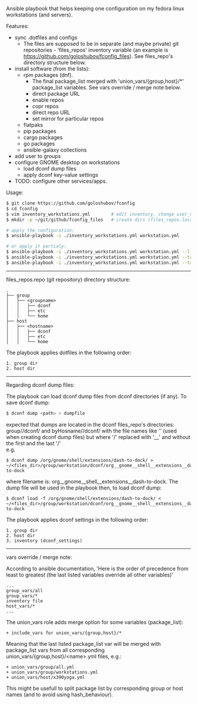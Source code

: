 Ansible playbook that helps keeping one configuration on my fedora linux workstations (and servers).

Features:
- sync .dotfiles and configs
  - The files are supposed to be in separate (and maybe private) git repositories - 'files_repos' inventory variable (an example is https://github.com/goloshubov/fconfig_files). See files_repo's directory structure below.
- install software (from the lists):
  - rpm packages (dnf). 
    - The final package_list merged with 'union_vars/{group,host}/*' package_list variables. See vars override / merge note below.
    - direct package URL
    - enable repos
    - copr repos
    - direct repo URL
    - set mirror for particular repos
  - flatpaks
  - pip packages
  - cargo packages
  - go packages
  - ansible-galaxy collections
- add user to groups
- configure GNOME desktop on workstations 
  - load dconf dump files
  - apply dconf key-value settings
- TODO: configure other services/apps.

Usage:
```bash
$ git clone https://github.com/goloshubov/fconfig
$ cd fconfig
$ vim inventory_workstations.yml        # edit inventory, change user_name, files_repos variables, etc
$ mkdir -p ~/git/github/fconfig_files   # create dirs (files_repos.localpath variables)

# apply the configuration:
$ ansible-playbook -i ./inventory_workstations.yml workstation.yml

# or apply it partialy:
$ ansible-playbook -i ./inventory_workstations.yml workstation.yml --list-tags
$ ansible-playbook -i ./inventory_workstations.yml workstation.yml --tags dotfiles
$ ansible-playbook -i ./inventory_workstations.yml workstation.yml --tags packages,flatpaks

```

---
files_repos.repo  (git repository) directory structure:
```
.
├── group
│   ├── <groupname>
│   │   ├── dconf
│   │   ├── etc
│   │   └── home
├── host
│   ├── <hostname>
│   │   ├── dconf
│   │   ├── etc
│   │   └── home
```
The playbook applies dotfiles in the following order:
```
1. group dir
2. host dir
```

---
Regarding dconf dump files:

The playbook can load dconf dump files from dconf directories (if any). To save dconf dump:
```bash
$ dconf dump <path> > dumpfile
```
expected that dumps are located in the dconf files_repo's directories:
group/<groupname>/dconf/ and byHosname/<hostname>/dconf/
with the file names like '<path>' (used when creating dconf dump files) but where '/' replaced with '__' and without the first and the last '/'\
e.g.
```
$ dconf dump /org/gnome/shell/extensions/dash-to-dock/ > ~/<files_dir>/group/workstation/dconf/org__gnome__shell__extensions__dash-to-dock
```
where filename is: org__gnome__shell__extensions__dash-to-dock. The dump file will be used in the playbook then, to load dconf dump:
```
$ dconf load -f /org/gnome/shell/extensions/dash-to-dock/ < ~/<files_dir>/group/workstation/dconf/org__gnome__shell__extensions__dash-to-dock
```
The playbook applies dconf settings in the following order:
```
1. group dir
2. host dir
3. inventory (dconf_settings)
```

---
vars override / merge note:

According to ansible documentation,
'Here is the order of precedence from least to greatest (the last listed variables override all other variables)'
```
...
group_vars/all
group_vars/*
inventory file
host_vars/*
...
```

The union_vars role adds merge option for some variables (package_list):
```
+ include_vars for union_vars/{group,host}/*
```

Meaning that the last listed package_list var will be merged with package_list vars from all corresponding union_vars/{group,host}/\<name\>.yml files, e.g.:
```
+ union_vars/group/all.yml
+ union_vars/group/workstations.yml
+ union_vars/host/x390yoga.yml
```

This might be usefull to split package list by corresponding group or host names (and to avoid using hash_behaviour).

